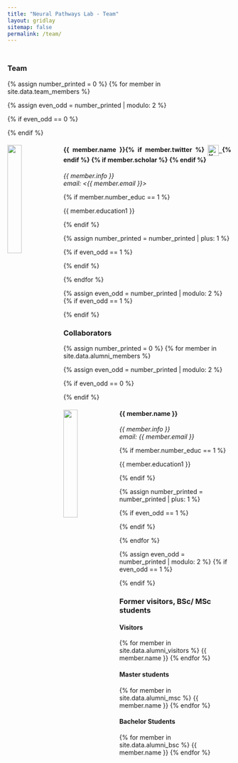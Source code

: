 ```yaml
---
title: "Neural Pathways Lab - Team"
layout: gridlay
sitemap: false
permalink: /team/
---
```


<div style="margin-top: 45px;">

### Team

</div>

{% assign number_printed = 0 %}
{% for member in site.data.team_members %}

{% assign even_odd = number_printed | modulo: 2 %}

{% if even_odd == 0 %}
<div class="row">
{% endif %}

<div class="col-sm-6 clearfix" style="text-align: justify;"> 
  <img src="{{ site.url }}{{ site.baseurl }}/images/teampic/{{ member.photo }}" class="img-responsive" width="25%" style="float: left" />
  <h4>
    {{ member.name }}{% if member.twitter %}
        <a href="{{ member.twitter }}" target="_blank">
          <img src= "{{ site.url }}{{ site.baseurl }}/images/logopic/twitter.png" alt="X" height="25" style="outline:none;text-decoration:none;border:none;width:auto!important;height:25px!important;vertical-align:middle" valign="middle" width="auto;"/>
        </a>
      {% endif %}
      {% if member.scholar %}
        <a href="{{ member.scholar }}" target="_blank">
          <i class="fa fa-graduation-cap" style="color: black;"></i>
      </a>
      {% endif %}
  </h4>

  <i>{{ member.info }}
  <br>email: <{{ member.email }}></i>

  {% if member.number_educ == 1 %}
  <p> {{ member.education1 }} </p>
  {% endif %}

</div>

{% assign number_printed = number_printed | plus: 1 %}

{% if even_odd == 1 %}
</div>
{% endif %}

{% endfor %}

{% assign even_odd = number_printed | modulo: 2 %}
{% if even_odd == 1 %}
</div>
{% endif %}


### Collaborators

{% assign number_printed = 0 %}
{% for member in site.data.alumni_members %}

{% assign even_odd = number_printed | modulo: 2 %}

{% if even_odd == 0 %}
<div class="row">
{% endif %}

<div class="col-sm-6 clearfix" style="text-align:justify;">
  <img src="{{ site.url }}{{ site.baseurl }}/images/teampic/{{ member.photo }}" class="img-responsive" width="25%" style="float: left" />
  <h4>{{ member.name }}</h4>
  <i>{{ member.info }} 
  <br>email: {{ member.email }}</i>
  
  {% if member.number_educ == 1 %}
  <p> {{ member.education1 }} </p>
  {% endif %}

</div>

{% assign number_printed = number_printed | plus: 1 %}

{% if even_odd == 1 %}
</div>
{% endif %}

{% endfor %}

{% assign even_odd = number_printed | modulo: 2 %}
{% if even_odd == 1 %}
</div>
{% endif %}

### Former visitors, BSc/ MSc students
<div class="row">

<div class="col-sm-4 clearfix">
<h4>Visitors</h4>
{% for member in site.data.alumni_visitors %}
{{ member.name }}
{% endfor %}
</div>

<div class="col-sm-4 clearfix">
<h4>Master students</h4>
{% for member in site.data.alumni_msc %}
{{ member.name }}
{% endfor %}
</div>

<div class="col-sm-4 clearfix">
<h4>Bachelor Students</h4>
{% for member in site.data.alumni_bsc %}
{{ member.name }}
{% endfor %}
</div>

</div>

